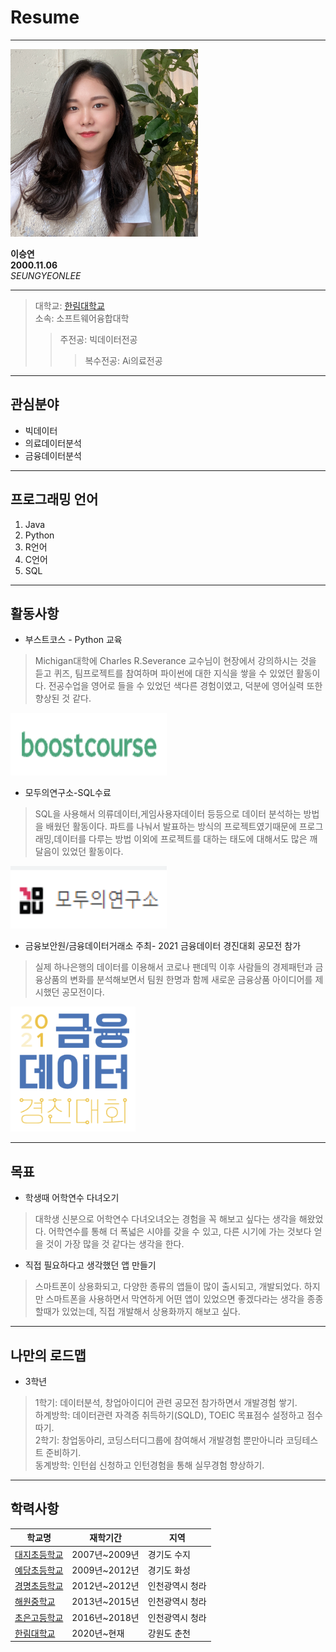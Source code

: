 # Resume
---

<img src=LSY.jpg height=300 width=300>

**이승연**   
**2000.11.06**   
*SEUNGYEONLEE*    

---
>대학교: [한림대학교](https://www.hallym.ac.kr/)   
>소속: 소프트웨어융합대학   
>>주전공: 빅데이터전공   
>>>복수전공: Ai의료전공   

---
## 관심분야

* 빅데이터
* 의료데이터분석
* 금융데이터분석

---
## 프로그래밍 언어

1. Java
2. Python
3. R언어
4. C언어
5. SQL

---
## 활동사항

* 부스트코스 - Python 교육   

>Michigan대학에 Charles R.Severance 교수님이 현장에서 강의하시는 것을 듣고 퀴즈, 팀프로젝트를 참여하며 파이썬에 대한 지식을 쌓을 수 있었던 활동이다.
>전공수업을 영어로 들을 수 있었던 색다른 경험이였고, 덕분에 영어실력 또한 향상된 것 같다.   
 
<img src=boostcourse.png height=100 width=250>   

* 모두의연구소-SQL수료
>SQL을 사용해서 의류데이터,게임사용자데이터 등등으로 데이터 분석하는 방법을 배웠던 활동이다.
>파트를 나눠서 발표하는 방식의 프로젝트였기때문에 프로그래밍,데이터를 다루는 방법 이외에 프로젝트를 대하는 태도에 대해서도 많은 깨달음이 있었던 활동이다.

<img src=모두연.png height=100 width=250>   

* 금융보안원/금융데이터거래소 주최- 2021 금융데이터 경진대회 공모전 참가   
>실제 하나은행의 데이터를 이용해서 코로나 팬데믹 이후 사람들의 경제패턴과 금융상품의 변화를 분석해보면서 팀원 한명과 함께 새로운 금융상품 아이디어를 제시했던 공모전이다.

<img src=경진대회.PNG height=200 width=200>

---
## 목표

* 학생때 어학연수 다녀오기   
>대학생 신분으로 어학연수 다녀오녀오는 경험을 꼭 해보고 싶다는 생각을 해왔었다. 어학연수를 통해 더 폭넓은 시야를 갖을 수 있고, 다른 시기에 가는 것보다 얻을 것이 가장 많을 것 같다는 생각을 한다.    
* 직접 필요하다고 생각했던 앱 만들기   
>스마트폰이 상용화되고, 다양한 종류의 앱들이 많이 출시되고, 개발되었다. 하지만 스마트폰을 사용하면서 막연하게 어떤 앱이 있었으면 좋겠다라는 생각을 종종 할때가 있었는데, 직접 개발해서 상용화까지 해보고 싶다.   
---
## 나만의 로드맵
* 3학년
>1학기: 데이터분석, 창업아이디어 관련 공모전 참가하면서 개발경험 쌓기.   
>하계방학: 데이터관련 자격증 취득하기(SQLD), TOEIC 목표점수 설정하고 점수따기.   
>2학기: 창업동아리, 코딩스터디그룹에 참여해서 개발경험 뿐만아니라 코딩테스트 준비하기.   
>동계방학: 인턴쉽 신청하고 인턴경험을 통해 실무경험 향상하기.   
---
## 학력사항

|학교명|재학기간|지역|  
|---|---|---|   
|[대지초등학교](http://www.daiji.es.kr/wah/main/index.htm)|2007년~2009년|경기도 수지|   
|[예당초등학교](http://www.yeadang.es.kr/main)|2009년~2012년|경기도 화성|   
|[경명초등학교](http://igm.icees.kr/main.do)|2012년~2012년|인천광역시 청라|   
|[해원중학교](http://haewon.icems.kr/main.do)|2013년~2015년|인천광역시 청라|   
|[초은고등학교](http://choeun.icehs.kr/main.do)|2016년~2018년|인천광역시 청라|   
|[한림대학교](https://www.hallym.ac.kr/)|2020년~현재|강원도 춘천|   

